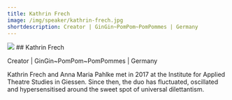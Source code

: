 ```yaml
---
title: Kathrin Frech
image: /img/speaker/kathrin-frech.jpg
shortdescription: Creator | GinGin~PomPom~PomPommes | Germany
---
```

<img src="/img/speaker/kathrin-frech.jpg">
## Kathrin Frech

Creator | GinGin~PomPom~PomPommes | Germany

Kathrin Frech and Anna Maria Pahlke met in 2017 at the Institute for Applied Theatre Studies in Giessen. Since then, the duo has fluctuated, oscillated and hypersensitised around the sweet spot of universal dilettantism.